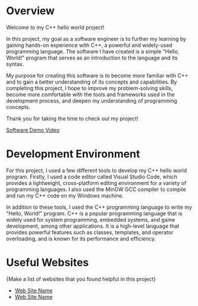 # Overview

Welcome to my C++ hello world project!

In this project, my goal as a software engineer is to further my learning by gaining hands-on experience with C++, a powerful and widely-used programming language. 
The software I have created is a simple "Hello, World!" program that serves as an introduction to the language and its syntax.

My purpose for creating this software is to become more familiar with C++ and to gain a better understanding of its concepts and capabilities. 
By completing this project, I hope to improve my problem-solving skills, become more comfortable with the tools and frameworks used in the development process, 
and deepen my understanding of programming concepts.


Thank you for taking the time to check out my project!

[Software Demo Video](http://youtube.link.goes.here)

# Development Environment

For this project, I used a few different tools to develop my C++ hello world program. Firstly, I used a code editor called Visual Studio Code, which provides a lightweight, cross-platform editing environment for a variety of programming languages. I also used the MinGW GCC compiler to compile and run my C++ code on my Windows machine.

In addition to these tools, I used the C++ programming language to write my "Hello, World!" program. C++ is a popular programming language that is widely used for system programming, embedded systems, and game development, among other applications. It is a high-level language that provides powerful features such as classes, templates, and operator overloading, and is known for its performance and efficiency.

# Useful Websites

{Make a list of websites that you found helpful in this project}
* [Web Site Name](http://url.link.goes.here)
* [Web Site Name](http://url.link.goes.here)
	